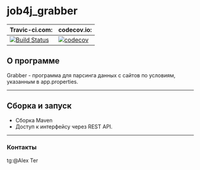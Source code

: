 job4j_grabber
===
Travic-ci.com:|codecov.io:  
----------------|----------------------  
[![Build Status](https://app.travis-ci.com/ShaDar-ru/job4j_grabber.svg?branch=main)](https://app.travis-ci.com/ShaDar-ru/job4j_grabber)| [![codecov](https://codecov.io/gh/ShaDar-ru/job4j_grabber/branch/main/graph/badge.svg?token=EO1HOC2W2E)](https://codecov.io/gh/ShaDar-ru/job4j_grabber)

## О программе
Grabber - программа для парсинга данных с сайтов по условиям, указанным в app.properties.
***
## Сборка и запуск
+ Сборка Maven
+ Доступ к интерфейсу через REST API.
***
### Контакты
tg:@Alex Ter

